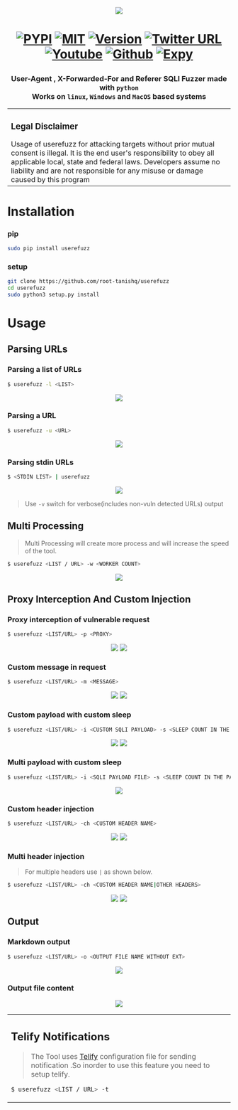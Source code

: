 <p align="center">
<img src="https://raw.githubusercontent.com/root-tanishq/userefuzz/main/images/userefuzz_icon.png">
</p>
<h1 align="center">

[![PYPI](https://img.shields.io/badge/PYPI-UseReFuzz-orange)](https://pypi.org/project/userefuzz/) 
[![MIT](https://img.shields.io/github/license/root-tanishq/userefuzz)](https://github.com/root-tanishq/userefuzz/blob/main/LICENSE) 
[![Version](https://img.shields.io/badge/Latest--Version-2.1.0-brightgreen)](#)
[![Twitter URL](https://img.shields.io/twitter/url/https/twitter.com/root_tanishq.svg?style=social&label=Follow%20%40root_tanishq)](https://twitter.com/root_tanishq) <br />
[![Youtube](https://img.shields.io/youtube/channel/subscribers/UC0HLRnmOx3x_hsAGAdG9VaQ?style=social)](https://www.youtube.com/@boyfromfuture69)
[![Github](https://img.shields.io/github/stars/root-tanishq/userefuzz?style=social)](https://github.com/root-tanishq/userefuzz/stargazers)
[![Expy](https://img.shields.io/badge/Author-Tanishq%20Rathore-blue)](https://expy.bio/tanishq)
</h1>

<h3 align="center">

User-Agent , X-Forwarded-For and Referer SQLI Fuzzer made with `python`<br/>
**Works on `linux`, `Windows` and `MacOS` based systems**<br />
</h3>

<table>
<tr>
<td>  

<h3 align="center">

### Legal Disclaimer
</h3>
Usage of userefuzz for attacking targets without prior mutual consent is illegal. It is the end user's responsibility to obey all applicable local, state and federal laws. Developers assume no liability and are not responsible for any misuse or damage caused by this program
<br />


</td>
</tr>
</table>

<h1 align="center">

# Installation
</h1>

### pip

```sh
sudo pip install userefuzz
```

### setup

```sh
git clone https://github.com/root-tanishq/userefuzz
cd userefuzz
sudo python3 setup.py install
```

<h1 align="center">

# Usage  
</h1>
<h2 align="center">

## Parsing URLs
</h2>

### Parsing a list of URLs
```sh
$ userefuzz -l <LIST>
```
<p align="center">
<img src="https://raw.githubusercontent.com/root-tanishq/userefuzz/main/images/u_2.1_list.png">
</p>

### Parsing a URL
```sh
$ userefuzz -u <URL>
```
<p align="center">
<img src="https://raw.githubusercontent.com/root-tanishq/userefuzz/main/images/u_2.1_url.png">
</p>

### Parsing stdin URLs 
```sh
$ <STDIN LIST> | userefuzz
```
<p align="center">
<img src="https://raw.githubusercontent.com/root-tanishq/userefuzz/main/images/u_2.1_stdin.png">

> Use `-v` switch for verbose(includes non-vuln detected URLs) output 

</p>
<h2 align="center">

## Multi Processing
</h2>

> Multi Processing will create more process and will increase the speed of the tool.

```sh
$ userefuzz <LIST / URL> -w <WORKER COUNT>
```
<p align="center">
<img src="https://raw.githubusercontent.com/root-tanishq/userefuzz/main/images/u_2.1_workers.png">
</p>

<h2 align="center">

## Proxy Interception And Custom Injection
</h2>

### Proxy interception of vulnerable request
```sh
$ userefuzz <LIST/URL> -p <PROXY>
```
<p align="center">
<img src="https://raw.githubusercontent.com/root-tanishq/userefuzz/main/images/u_2.1_proxy.png">
<img src="https://raw.githubusercontent.com/root-tanishq/userefuzz/main/images/u_2.1_proxy2.png">
</p>

### Custom message in request
```sh
$ userefuzz <LIST/URL> -m <MESSAGE>
```
<p align="center">
<img src="https://raw.githubusercontent.com/root-tanishq/userefuzz/main/images/u_2.1_msg.png">
<img src="https://raw.githubusercontent.com/root-tanishq/userefuzz/main/images/u_2.1_msg2.png">
</p>

### Custom payload with custom sleep
```sh
$ userefuzz <LIST/URL> -i <CUSTOM SQLI PAYLOAD> -s <SLEEP COUNT IN THE PAYLOAD>
```
<p align="center">
<img src="https://raw.githubusercontent.com/root-tanishq/userefuzz/main/images/u_2.1_pinject.png">
<img src="https://raw.githubusercontent.com/root-tanishq/userefuzz/main/images/u_2.1_pinject2.png">
</p>

### Multi payload with custom sleep
```sh
$ userefuzz <LIST/URL> -i <SQLI PAYLOAD FILE> -s <SLEEP COUNT IN THE PAYLOAD>
```
<p align="center">
<img src="https://raw.githubusercontent.com/root-tanishq/userefuzz/main/images/u_2.1_finject.png">
</p>

### Custom header injection
```sh
$ userefuzz <LIST/URL> -ch <CUSTOM HEADER NAME>
```
<p align="center">
<img src="https://raw.githubusercontent.com/root-tanishq/userefuzz/main/images/u_2.1_finject2.png">
<img src="https://raw.githubusercontent.com/root-tanishq/userefuzz/main/images/u_2.1_sch2.png">
</p>

### Multi header injection
> For multiple headers use `|` as shown below.
```sh
$ userefuzz <LIST/URL> -ch <CUSTOM HEADER NAME|OTHER HEADERS> 
```
<p align="center">
<img src="https://raw.githubusercontent.com/root-tanishq/userefuzz/main/images/u_2.1_mch.png">
<img src="https://raw.githubusercontent.com/root-tanishq/userefuzz/main/images/u_2.1_mch2.png">
</p>


<h2 align="center">

## Output
</h2>

### Markdown output
```sh
$ userefuzz <LIST/URL> -o <OUTPUT FILE NAME WITHOUT EXT>
```
<p align="center">
<img src="https://raw.githubusercontent.com/root-tanishq/userefuzz/main/images/u_2.1_output.png">
</p>



### Output file content
<p align="center">
<img src="https://raw.githubusercontent.com/root-tanishq/userefuzz/main/images/u_2.1_out_md.png">
</p>
<table>
<tr>
<td>  
<h2 align="center">

## Telify Notifications
</h2>

> The Tool uses [Telify](https://github.com/root-tanishq/telify) configuration file for sending notification .So inorder to use this feature you need to setup telify.

```sh
$ userefuzz <LIST / URL> -t
```

</td>
</tr>
</table>
